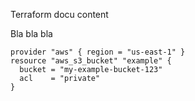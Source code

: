 Terraform docu content

Bla bla bla
```
provider "aws" { region = "us-east-1" }
resource "aws_s3_bucket" "example" {
  bucket = "my-example-bucket-123"
  acl    = "private"
}
```

